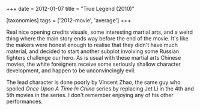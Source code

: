 +++
date = 2012-01-07
title = "True Legend (2010)"

[taxonomies]
tags = ['2012-movie', 'average']
+++

Real nice opening credits visuals, some interesting martial arts, and a
weird thing where the main story ends way before the end of the movie.
It\'s like the makers were honest enough to realise that they didn\'t
have much material, and decided to start another subplot involving some
Russian fighters challenge our hero. As is usual with these martial arts
Chinese movies, the white foreigners receive some seriously shallow
character development, and happen to be unconvincingly evil.

The lead character is done poorly by Vincent Zhao, the same guy who
spoiled *Once Upon A Time In China* series by replacing Jet Li in the
4th and 5th movies in the series. I don\'t remember enjoying any of his
other performances.
